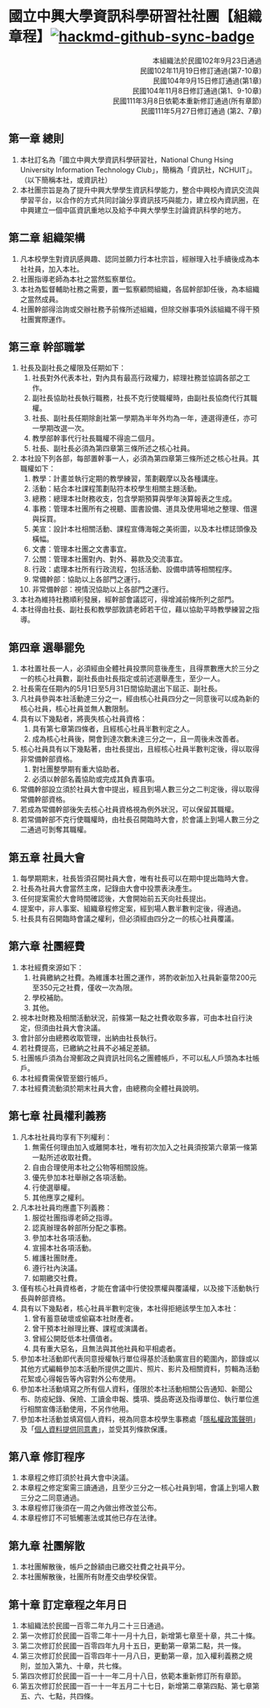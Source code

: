# 國立中興大學資訊科學研習社社團【組織章程】[![hackmd-github-sync-badge](https://hackmd.io/@NCHUIT/terms/badge)](https://hackmd.io/@NCHUIT/terms)

<p style="text-align:right">
本組織法於民國102年9月23日通過<br>
民國102年11月19日修訂通過(第7-10章)<br>
民國104年9月15日修訂通過(第1章)<br>
民國104年11月8日修訂通過(第1、9-10章)<br>
民國111年3月8日依範本重新修訂通過(所有章節)<br>
民國111年5月27日修訂通過 (第2、7章)
</p>

## 第一章 總則

1. 本社訂名為「國立中興大學資訊科學研習社，National Chung Hsing University Information Technology Club」，簡稱為「資訊社，NCHUIT」。（以下簡稱本社，或資訊社）
2. 本社團宗旨是為了提升中興大學學生資訊科學能力，整合中興校內資訊交流與學習平台，以合作的方式共同討論分享資訊技巧與能力，建立校內資訊圈，在中興建立一個中區資訊重地以及給予中興大學學生討論資訊科學的地方。

## 第二章 組織架構

1. 凡本校學生對資訊感興趣、認同並願力行本社宗旨，經辦理入社手續後成為本社社員，加入本社。
2. 社團指導老師為本社之當然監察單位。
3. 本社為監督輔助社務之需要，置一監察顧問組織，各屆幹部卸任後，為本組織之當然成員。
4. 社團幹部得洽詢或交辦社務予前條所述組織，但除交辦事項外該組織不得干預社團實際運作。

## 第三章 幹部職掌

1. 社長及副社長之權限及任期如下：
    1. 社長對外代表本社，對內具有最高行政權力，綜理社務並協調各部之工作。
    2. 副社長協助社長執行職務，社長不克行使職權時，由副社長協商代行其職權。
    3. 社長、副社長任期除創社第一學期為半年外均為一年，連選得連任，亦可一學期改選一次。
    4. 教學部幹事代行社長職權不得逾二個月。
    5. 社長、副社長必須為第四章第三條所述之核心社員。
2. 本社設下列各部，每部置幹事一人，必須為第四章第三條所述之核心社員。其職權如下：
    1. 教學：計畫並執行定期的教學練習，策劃觀摩以及各種講座。
    2. 活動：結合本社課程策劃貼符本校學生相關主題活動。
    3. 總務：總理本社財務收支，包含學期預算與學年決算報表之生成。
    4. 事務：管理本社團所有之視聽、圖書設備、道具及使用場地之整理、借還與採買。
    5. 美宣：設計本社相關活動、課程宣傳海報之美術圖，以及本社標誌頭像及橫幅。
    6. 文書：管理本社團之文書事宜。
    7. 公關：管理本社團對內、對外、募款及交流事宜。
    8. 行政：處理本社所有行政流程，包括活動、設備申請等相關程序。
    9. 常備幹部：協助以上各部門之運行。
    10. 非常備幹部：視情況協助以上各部門之運行。
3. 本社為維持社務順利發展，經幹部會議認可，得增減前條所列之部門。
4. 本社得由社長、副社長和教學部敦請老師若干位，藉以協助平時教學練習之指導。

## 第四章 選舉罷免

1. 本社置社長一人，必須經由全體社員投票同意後產生，且得票數應大於三分之一的核心社員數，副社長由社長指定或前述選舉產生，至少一人。
2. 社長需在任期內的5月1日至5月31日間協助選出下屆正、副社長。
3. 凡社員參與本社活動達三分之一，經由核心社員四分之一同意後可以成為新的核心社員，核心社員並無人數限制。
4. 具有以下幾點者，將喪失核心社員資格：
    1. 具有第七章第四條者，且經核心社員半數判定之人。
    2. 成為核心社員後，開會到達次數未達三分之一，且一周後未改善者。
5. 核心社員具有以下幾點著，由社長提出，且經核心社員半數判定後，得以取得非常備幹部資格。
    1. 對社團整學期有重大協助者。
    2. 必須以幹部名義協助或完成其負責事項。
6. 常備幹部設立須於社員大會中提出，經且到場人數三分之二判定後，得以取得常備幹部資格。
7. 若成為常備幹部後失去核心社員資格視為例外狀況，可以保留其職權。
8. 若常備幹部不克行使職權時，由社長召開臨時大會，於會議上到場人數三分之二通過可剝奪其職權。

## 第五章 社員大會

1. 每學期期末，社長皆須召開社員大會，唯有社長可以在期中提出臨時大會。
2. 社長為社員大會當然主席，記錄由大會中投票表決產生。
3. 任何提案需於大會時間確認後，大會開始前五天向社長提出。
4. 提案中，非人事案、組織章程修定案，經到場人數半數判定後，得通過。
5. 社長具有召開臨時會議之權利，但必須經由四分之一的核心社員覆議。

## 第六章 社團經費

1. 本社經費來源如下：
    1. 社員繳納之社費。為維護本社團之運作，將酌收新加入社員新臺幣200元至350元之社費，僅收一次為限。
    2. 學校補助。
    3. 其他。
2. 視本社財務及相關活動狀況，前條第一點之社費收取多寡，可由本社自行決定，但須由社員大會決議。
3. 會計部分由總務收取管理，出納由社長執行。
4. 若社費提高，已繳納之社員不必補足差額。
5. 社團帳戶須為台灣郵政之與資訊社同名之團體帳戶，不可以私人戶頭為本社帳戶。
6. 本社經費需保管至銀行帳戶。
7. 本社經費流動須於期末社員大會，由總務向全體社員說明。

## 第七章 社員權利義務

1. 凡本社社員均享有下列權利：
    1. 無需任何理由加入或離開本社，唯有初次加入之社員須按第六章第一條第一點所述收取社費。
    2. 自由合理使用本社之公物等相關設施。
    3. 優先參加本社舉辦之各項活動。
    4. 行使選舉權。
    5. 其他應享之權利。
2. 凡本社社員均應盡下列義務：
    1. 服從社團指導老師之指導。
    2. 認真辦理各幹部所分配之事務。
    3. 參加本社各項活動。
    4. 宣揚本社各項活動。
    5. 維護社團財產。
    6. 遵行社內決議。
    7. 如期繳交社費。
3. 僅有核心社員資格者，才能在會議中行使投票權與覆議權，以及接下活動執行長與幹部資格。
4. 具有以下幾點者，核心社員半數判定後，本社得拒絕該學生加入本社：
    1. 曾有蓄意破壞或偷竊本社財產者。
    2. 曾干預本社辦理比賽、課程或演講者。
    3. 曾經公開貶低本社價值者。
    4. 具有重大惡名，且無法與其他社員和平相處者。
5. 參加本社活動即代表同意授權執行單位得基於活動廣宣目的範圍內，節錄或以其他方式編輯參加本活動所提供之圖片、照片、影片及相關資料，剪輯為活動花絮或心得報告等內容對外公布使用。
6. 參加本社活動填寫之所有個人資料，僅限於本社活動相關公告通知、新聞公布、防疫紀錄、保險、工讀金申報、獎項、獎品寄送及指導單位、執行單位進行相關宣傳活動使用，不另作他用。
7. 參加本社活動並填寫個人資料，視為同意本校學生事務處「[隱私權政策聲明](https://www.osa.nchu.edu.tw/osa/privacy.html)」及「[個人資料提供同意書](https://www.osa.nchu.edu.tw/osa/agreement.html)」，並受其列條款保護。

## 第八章 修訂程序

1. 本章程之修訂須於社員大會中決議。
2. 本章程之修定案需三讀通過，且至少三分之一核心社員到場，會議上到場人數三分之二同意通過。
3. 本章程修訂後須在一周之內做出修改並公布。
4. 本章程修訂不可牴觸憲法或其他已存在法律。

## 第九章 社團解散

1. 本社團解散後，帳戶之餘額由已繳交社費之社員平分。
2. 本社團解散後，社團所有財產交由學校保管。

## 第十章 訂定章程之年月日

1. 本組織法於民國一百零二年九月二十三日通過。
2. 第一次修訂於民國一百零二年十一月十九日，新增第七章至十章，共二十條。
3. 第二次修訂於民國一百零四年九月十五日，更動第一章第二點，共一條。
4. 第三次修訂於民國一百零四年十一月八日，更動第一章，加入權利義務之規則，並加入第九、十章，共七條。
5. 第四次修訂於民國一百一十一年二月十八日，依範本重新修訂所有章節。
6. 第五次修訂於民國一百一十一年五月二十七日，新增第二章第四點、第七章第五、六、七點，共四條。